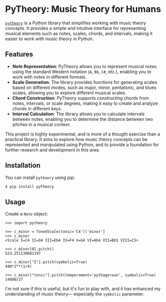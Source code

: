 # PyTheory: Music Theory for Humans

[`pytheory`](https://github.com/kennethreitz/pytheory) is a Python library that simplifies working with music theory concepts. It provides a simple and intuitive interface for representing musical elements such as notes, scales, chords, and intervals, making it easier to work with music theory in Python.

## Features

- **Note Representation**: PyTheory allows you to represent musical notes using the standard Western notation (`A`, `Bb`, `C#`, etc.), enabling you to work with notes in different formats.
- **Scale Generation**: The library provides functions for generating scales based on different modes, such as major, minor, pentatonic, and blues scales, allowing you to explore different musical scales.
- **Chord Construction**: PyTheory supports constructing chords from notes, intervals, or scale degrees, making it easy to create and analyze chords in different keys.
- **Interval Calculation**: The library allows you to calculate intervals between notes, enabling you to determine the distance between two pitches in a musical context.

This project is highly experimental, and is more of a thought exercise than a practical library. It aims to explore how music theory concepts can be represented and manipulated using Python, and to provide a foundation for further research and development in this area.

## Installation

You can install `pytheory` using pip:

```bash
$ pip install pytheory
```

## Usage

Create a `Note` object:

```pycon
>>> import pytheory

>>> c_minor = TonedScale(tonic='C4')['minor']
>>> c_minor
<Scale I=C4 II=D4 III=Eb4 IV=F4 V=G4 VI=Ab4 VII=Bb5 VIII=C5>

>>> c_minor[0].pitch()
523.251130601197

>>> c_minor["I"].pitch(symbolic=True)
440*2**(1/4)

>>> c_minor["tonic"].pitch(temperament='pythagorean', symbolic=True)
14080/27
```

I'm not sure if this is useful, but it's fun to play with, and it has enhanced my understanding of music theory— especially the `symbolic` parameter.
